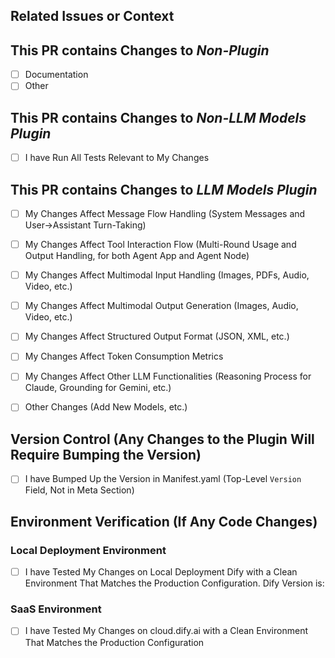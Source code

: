 ## Related Issues or Context
<!--
⚠️ NOTE: This repository is for Dify Official Plugins only. 
For community contributions, please submit to https://github.com/langgenius/dify-plugins instead.

- Link Related Issues if Applicable: #issue_number
- Or Provide Context about Why this Change is Needed
-->

## This PR contains Changes to *Non-Plugin* 
<!-- Put an `x` in all the boxes that apply by replacing [ ] with [x] 
For example:
- [x] Documentation -->

- [ ] Documentation
- [ ] Other

## This PR contains Changes to *Non-LLM Models Plugin*
- [ ] I have Run All Tests Relevant to My Changes
<!-- 📷 Include Screenshots/Videos Demonstrating the Fix, New Feature, or the Behavior Before/After Breaking Changes. -->

## This PR contains Changes to *LLM Models Plugin*

<!-- LLM Models Test Example: -->
<!-- https://github.com/langgenius/dify-official-plugins/blob/main/.assets/test-examples/llm-plugin-tests/llm_test_example.md -->

- [ ] My Changes Affect Message Flow Handling (System Messages and User→Assistant Turn-Taking)
<!-- 📷 Include Screenshots/Videos Demonstrating the Fix, New Feature, or the Behavior Before/After Breaking Changes. -->

- [ ] My Changes Affect Tool Interaction Flow (Multi-Round Usage and Output Handling, for both Agent App and Agent Node)
<!-- 📷 Include Screenshots/Videos Demonstrating the Fix, New Feature, or the Behavior Before/After Breaking Changes. -->

- [ ] My Changes Affect Multimodal Input Handling (Images, PDFs, Audio, Video, etc.)
<!-- 📷 Include Screenshots/Videos Demonstrating the Fix, New Feature, or the Behavior Before/After Breaking Changes. -->

- [ ] My Changes Affect Multimodal Output Generation (Images, Audio, Video, etc.)
<!-- 📷 Include Screenshots/Videos Demonstrating the Fix, New Feature, or the Behavior Before/After Breaking Changes. -->

- [ ] My Changes Affect Structured Output Format (JSON, XML, etc.)
<!-- 📷 Include Screenshots/Videos Demonstrating the Fix, New Feature, or the Behavior Before/After Breaking Changes. -->

- [ ] My Changes Affect Token Consumption Metrics
<!-- 📷 Include Screenshots/Videos Demonstrating the Fix, New Feature, or the Behavior Before/After Breaking Changes. -->

- [ ] My Changes Affect Other LLM Functionalities (Reasoning Process for Claude, Grounding for Gemini, etc.)
<!-- 📷 Include Screenshots/Videos Demonstrating the Fix, New Feature, or the Behavior Before/After Breaking Changes. -->

- [ ] Other Changes (Add New Models, etc.)
<!-- 📷 Include Screenshots/Videos Demonstrating the Fix, New Feature, or the Behavior Before/After Breaking Changes. -->

## Version Control (Any Changes to the Plugin Will Require Bumping the Version)
- [ ] I have Bumped Up the Version in Manifest.yaml (Top-Level `Version` Field, Not in Meta Section)
<!--
⚠️ NOTE: Version Format: MAJOR.MINOR.PATCH
- MAJOR (0.x.x): Reserved for Major Releases with Widespread Breaking Changes
- MINOR (x.0.x): For New Features or Limited Breaking Changes
- PATCH (x.x.0): For Backwards-Compatible Bug Fixes and Minor Improvements
- Note: Each Version Component (MAJOR, MINOR, PATCH) Can Be 2 Digits, e.g., 10.11.22
-->

## Environment Verification (If Any Code Changes)
<!-- 
⚠️ NOTE: At Least One Environment Must Be Tested. 
-->

### Local Deployment Environment
- [ ] I have Tested My Changes on Local Deployment Dify with a Clean Environment That Matches the Production Configuration. Dify Version is: <!-- Specify Your Version (e.g., 1.2.0) -->
<!--
- Python Virtual Env Matching Manifest.yaml & requirements.txt
- No Breaking Changes in Dify That May Affect the Testing Result
-->

### SaaS Environment
- [ ] I have Tested My Changes on cloud.dify.ai with a Clean Environment That Matches the Production Configuration
<!--
- Python Virtual Env Matching Manifest.yaml & requirements.txt
-->
